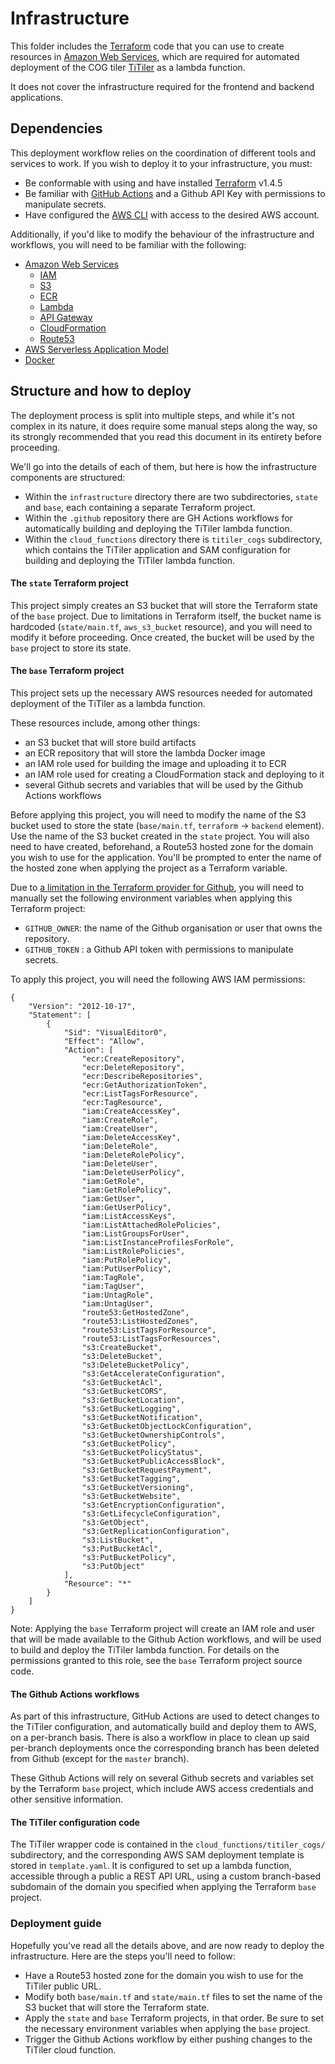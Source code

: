 # Infrastructure

This folder includes the [Terraform](https://www.terraform.io/) code that you can use to create resources
in [Amazon Web Services](https://aws.amazon.com/), which are required for automated deployment of the COG
tiler [TiTiler](https://developmentseed.org/titiler/) as a lambda function.

It does not cover the infrastructure required for the frontend and backend applications.

## Dependencies

This deployment workflow relies on the coordination of different tools and services to work. If you wish to deploy it
to your infrastructure, you must:

- Be conformable with using and have installed [Terraform](https://www.terraform.io/) v1.4.5
- Be familiar with [GitHub Actions](https://github.com/features/actions) and a Github API Key with permissions to
  manipulate secrets.
- Have configured the [AWS CLI](https://aws.amazon.com/cli/) with access to the desired AWS account.

Additionally, if you'd like to modify the behaviour of the infrastructure and workflows, you will need to be familiar
with the following:

- [Amazon Web Services](https://aws.amazon.com/)
    - [IAM](https://aws.amazon.com/iam/)
    - [S3](https://aws.amazon.com/s3/)
    - [ECR](https://aws.amazon.com/ecr/)
    - [Lambda](https://aws.amazon.com/lambda/)
    - [API Gateway](https://aws.amazon.com/api-gateway/)
    - [CloudFormation](https://aws.amazon.com/cloudformation/)
    - [Route53](https://aws.amazon.com/route53/)
- [AWS Serverless Application Model](https://aws.amazon.com/serverless/sam/)
- [Docker](https://www.docker.com/)

## Structure and how to deploy

The deployment process is split into multiple steps, and while it's not complex in its nature, it does require some
manual steps along the way, so its strongly recommended that you read this document in its entirety before proceeding.

We'll go into the details of each of them, but here is how the infrastructure components are structured:

- Within the `infrastructure` directory there are two subdirectories, `state` and `base`, each containing a separate
  Terraform project.
- Within the `.github` repository there are GH Actions workflows for automatically building and deploying the TiTiler
  lambda function.
- Within the `cloud_functions` directory there is `titiler_cogs` subdirectory, which contains the TiTiler application
  and SAM configuration for building and deploying the TiTiler lambda function.

#### The `state` Terraform project

This project simply creates an S3 bucket that will store the Terraform state of the `base` project. Due to limitations
in Terraform itself, the bucket name is hardcoded (`state/main.tf`, `aws_s3_bucket` resource), and you will need to
modify it before proceeding. Once created, the bucket will be used by the `base` project to store its state.

#### The `base` Terraform project

This project sets up the necessary AWS resources needed for automated deployment of the TiTiler as a lambda function.

These resources include, among other things:

- an S3 bucket that will store build artifacts
- an ECR repository that will store the lambda Docker image
- an IAM role used for building the image and uploading it to ECR
- an IAM role used for creating a CloudFormation stack and deploying to it
- several Github secrets and variables that will be used by the Github Actions workflows

Before applying this project, you will need to modify the name of the S3 bucket used to store the
state (`base/main.tf`, `terraform` -> `backend` element). Use the name of the S3 bucket created in the `state`
project. You will also need to have created, beforehand, a Route53 hosted zone for the domain you wish to use for the
application. You'll be prompted to enter the name of the hosted zone when applying the project as a Terraform variable.

Due
to [a limitation in the Terraform provider for Github](https://github.com/integrations/terraform-provider-github/issues/667#issuecomment-1182340862),
you will need to manually set the following environment variables when applying this Terraform project:

- `GITHUB_OWNER`: the name of the Github organisation or user that owns the repository.
- `GITHUB_TOKEN` : a Github API token with permissions to manipulate secrets.

To apply this project, you will need the following AWS IAM permissions:

```
{
    "Version": "2012-10-17",
    "Statement": [
        {
            "Sid": "VisualEditor0",
            "Effect": "Allow",
            "Action": [
                "ecr:CreateRepository",
                "ecr:DeleteRepository",
                "ecr:DescribeRepositories",
                "ecr:GetAuthorizationToken",
                "ecr:ListTagsForResource",
                "ecr:TagResource",
                "iam:CreateAccessKey",
                "iam:CreateRole",
                "iam:CreateUser",
                "iam:DeleteAccessKey",
                "iam:DeleteRole",
                "iam:DeleteRolePolicy",
                "iam:DeleteUser",
                "iam:DeleteUserPolicy",
                "iam:GetRole",
                "iam:GetRolePolicy",
                "iam:GetUser",
                "iam:GetUserPolicy",
                "iam:ListAccessKeys",
                "iam:ListAttachedRolePolicies",
                "iam:ListGroupsForUser",
                "iam:ListInstanceProfilesForRole",
                "iam:ListRolePolicies",
                "iam:PutRolePolicy",
                "iam:PutUserPolicy",
                "iam:TagRole",
                "iam:TagUser",
                "iam:UntagRole",
                "iam:UntagUser",
                "route53:GetHostedZone",
                "route53:ListHostedZones",
                "route53:ListTagsForResource",
                "route53:ListTagsForResources",
                "s3:CreateBucket",
                "s3:DeleteBucket",
                "s3:DeleteBucketPolicy",
                "s3:GetAccelerateConfiguration",
                "s3:GetBucketAcl",
                "s3:GetBucketCORS",
                "s3:GetBucketLocation",
                "s3:GetBucketLogging",
                "s3:GetBucketNotification",
                "s3:GetBucketObjectLockConfiguration",
                "s3:GetBucketOwnershipControls",
                "s3:GetBucketPolicy",
                "s3:GetBucketPolicyStatus",
                "s3:GetBucketPublicAccessBlock",
                "s3:GetBucketRequestPayment",
                "s3:GetBucketTagging",
                "s3:GetBucketVersioning",
                "s3:GetBucketWebsite",
                "s3:GetEncryptionConfiguration",
                "s3:GetLifecycleConfiguration",
                "s3:GetObject",
                "s3:GetReplicationConfiguration",
                "s3:ListBucket",
                "s3:PutBucketAcl",
                "s3:PutBucketPolicy",
                "s3:PutObject"
            ],
            "Resource": "*"
        }
    ]
}
```

Note: Applying the `base` Terraform project will create an IAM role and user that will be made available to the Github
Action workflows, and will be used to build and deploy the TiTiler lambda function. For details on the permissions
granted to this role, see the `base` Terraform project source code.

#### The Github Actions workflows

As part of this infrastructure, GitHub Actions are used to detect changes to the TiTiler configuration, and
automatically build and deploy them to AWS, on a per-branch basis. There is also a workflow in place to clean up said
per-branch deployments once the corresponding branch has been deleted from Github (except for the `master` branch).

These Github Actions will rely on several Github secrets and variables set by the Terraform `base` project, which
include AWS access credentials and other sensitive information.

#### The TiTiler configuration code

The TiTiler wrapper code is contained in the `cloud_functions/titiler_cogs/` subdirectory, and the corresponding AWS
SAM deployment template is stored in `template.yaml`. It is configured to set up a lambda function, accessible through a
public a REST API URL, using a custom branch-based subdomain of the domain you specified when applying the
Terraform `base` project.

### Deployment guide

Hopefully you've read all the details above, and are now ready to deploy the infrastructure. Here are the steps you'll
need to follow:

- Have a Route53 hosted zone for the domain you wish to use for the TiTiler public URL.
- Modify both `base/main.tf` and `state/main.tf` files to set the name of the S3 bucket that will store the Terraform
  state.
- Apply the `state` and `base` Terraform projects, in that order. Be sure to set the necessary environment variables
  when applying the `base` project.
- Trigger the Github Actions workflow by either pushing changes to the TiTiler cloud function.
